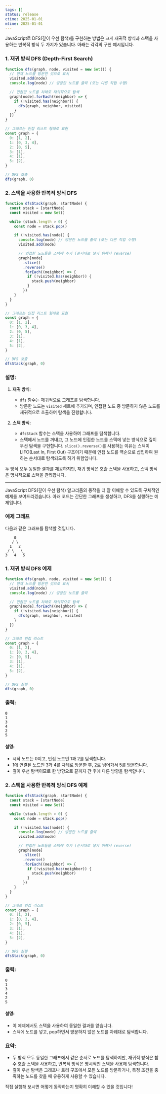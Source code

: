 ```yaml
---
tags: []
status: release
ctime: 2025-01-01
mtime: 2025-01-01
---
```


JavaScript로 DFS(깊이 우선 탐색)를 구현하는 방법은 크게 재귀적 방식과 스택을 사용하는 반복적 방식 두 가지가 있습니다. 아래는 각각의 구현 예시입니다.

### 1. 재귀 방식 DFS (Depth-First Search)

```javascript
function dfs(graph, node, visited = new Set()) {
  // 현재 노드를 방문한 것으로 표시
  visited.add(node)
  console.log(node) // 방문한 노드를 출력 (또는 다른 작업 수행)

  // 인접한 노드를 차례로 재귀적으로 탐색
  graph[node].forEach((neighbor) => {
    if (!visited.has(neighbor)) {
      dfs(graph, neighbor, visited)
    }
  })
}

// 그래프는 인접 리스트 형태로 표현
const graph = {
  0: [1, 2],
  1: [0, 3, 4],
  2: [0, 5],
  3: [1],
  4: [1],
  5: [2],
}

// DFS 호출
dfs(graph, 0)
```

### 2. 스택을 사용한 반복적 방식 DFS

```javascript
function dfsStack(graph, startNode) {
  const stack = [startNode]
  const visited = new Set()

  while (stack.length > 0) {
    const node = stack.pop()

    if (!visited.has(node)) {
      console.log(node) // 방문한 노드를 출력 (또는 다른 작업 수행)
      visited.add(node)

      // 인접한 노드들을 스택에 추가 (순서대로 넣기 위해서 reverse)
      graph[node]
        .slice()
        .reverse()
        .forEach((neighbor) => {
          if (!visited.has(neighbor)) {
            stack.push(neighbor)
          }
        })
    }
  }
}

// 그래프는 인접 리스트 형태로 표현
const graph = {
  0: [1, 2],
  1: [0, 3, 4],
  2: [0, 5],
  3: [1],
  4: [1],
  5: [2],
}

// DFS 호출
dfsStack(graph, 0)
```

### 설명:

1. **재귀 방식**:

   - `dfs` 함수는 재귀적으로 그래프를 탐색합니다.
   - 방문한 노드는 `visited` 세트에 추가되며, 인접한 노드 중 방문하지 않은 노드를 재귀적으로 호출하여 탐색을 진행합니다.

2. **스택 방식**:
   - `dfsStack` 함수는 스택을 사용하여 그래프를 탐색합니다.
   - 스택에서 노드를 꺼내고, 그 노드에 인접한 노드를 스택에 넣는 방식으로 깊이 우선 탐색을 구현합니다. `slice().reverse()`를 사용하는 이유는 스택이 LIFO(Last In, First Out) 구조이기 때문에 인접 노드를 역순으로 삽입하여 원하는 순서대로 탐색되도록 하기 위함입니다.

두 방식 모두 동일한 결과를 제공하지만, 재귀 방식은 호출 스택을 사용하고, 스택 방식은 명시적으로 스택을 관리합니다.

---

JavaScript DFS(깊이 우선 탐색) 알고리즘의 동작을 더 잘 이해할 수 있도록 구체적인 예제를 보여드리겠습니다. 아래 코드는 간단한 그래프를 생성하고, DFS를 실행하는 예제입니다.

### 예제 그래프

다음과 같은 그래프를 탐색할 것입니다.

```
    0
   / \
  1   2
 / \   \
3   4   5
```

### 1. 재귀 방식 DFS 예제

```javascript
function dfs(graph, node, visited = new Set()) {
  // 현재 노드를 방문한 것으로 표시
  visited.add(node)
  console.log(node) // 방문한 노드를 출력

  // 인접한 노드를 차례로 재귀적으로 탐색
  graph[node].forEach((neighbor) => {
    if (!visited.has(neighbor)) {
      dfs(graph, neighbor, visited)
    }
  })
}

// 그래프 인접 리스트
const graph = {
  0: [1, 2],
  1: [0, 3, 4],
  2: [0, 5],
  3: [1],
  4: [1],
  5: [2],
}

// DFS 실행
dfs(graph, 0)
```

### 출력:

```
0
1
3
4
2
5
```

#### 설명:

- 시작 노드는 0이고, 인접 노드인 1과 2를 탐색합니다.
- 1에 연결된 노드인 3과 4를 차례로 방문한 후, 2로 넘어가서 5를 방문합니다.
- 깊이 우선 탐색이므로 한 방향으로 끝까지 간 후에 다른 방향을 탐색합니다.

### 2. 스택을 사용한 반복적 방식 DFS 예제

```javascript
function dfsStack(graph, startNode) {
  const stack = [startNode]
  const visited = new Set()

  while (stack.length > 0) {
    const node = stack.pop()

    if (!visited.has(node)) {
      console.log(node) // 방문한 노드를 출력
      visited.add(node)

      // 인접한 노드들을 스택에 추가 (순서대로 넣기 위해서 reverse)
      graph[node]
        .slice()
        .reverse()
        .forEach((neighbor) => {
          if (!visited.has(neighbor)) {
            stack.push(neighbor)
          }
        })
    }
  }
}

// 그래프 인접 리스트
const graph = {
  0: [1, 2],
  1: [0, 3, 4],
  2: [0, 5],
  3: [1],
  4: [1],
  5: [2],
}

// DFS 실행
dfsStack(graph, 0)
```

### 출력:

```
0
1
3
4
2
5
```

#### 설명:

- 이 예제에서도 스택을 사용하여 동일한 결과를 얻습니다.
- 스택에 노드를 넣고, pop하면서 방문하지 않은 노드를 차례대로 탐색합니다.

### 요약:

- 두 방식 모두 동일한 그래프에서 같은 순서로 노드를 탐색하지만, 재귀적 방식은 함수 호출 스택을 사용하고, 반복적 방식은 명시적인 스택을 사용해 탐색합니다.
- 깊이 우선 탐색은 그래프나 트리 구조에서 모든 노드를 방문하거나, 특정 조건을 충족하는 노드를 찾을 때 유용하게 사용할 수 있습니다.

직접 실행해 보시면 어떻게 동작하는지 명확히 이해할 수 있을 것입니다!
